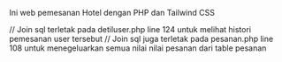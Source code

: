 Ini web pemesanan Hotel dengan PHP dan Tailwind CSS

// Join sql terletak pada detiluser.php line 124 untuk melihat histori pemesanan user tersebut
// Join sql juga terletak pada pesanan.php line 108 untuk menegeluarkan semua nilai nilai pesanan dari table pesanan
